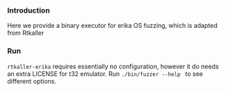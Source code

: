 ### Introduction
Here we provide a binary executor for  erika OS fuzzing, which is adapted from Rtkaller

### Run
`rtkaller-erika` requires essentially no configuration, however it do needs an extra LICENSE for t32 emulator. Run ```./bin/fuzzer --help ``` to see different options.
